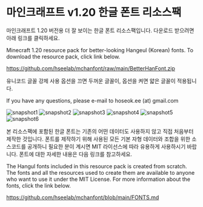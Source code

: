 # 마인크래프트 v1.20 한글 폰트 리소스팩

마인크래프트 1.20 버전용 더 잘 보이는 한글 폰트 리소스팩입니다. 다운로드 받으려면 아래 링크를 클릭하세요.

Minecraft 1.20 resource pack for better-looking Hangeul (Korean) fonts. To download the resource pack, click link below.

https://github.com/hseelab/mchanfont/raw/main/BetterHanFont.zip

유니코드 글꼴 강제 사용 옵션을 끄면 두꺼운 글꼴이, 옵션을 켜면 얇은 글꼴이 적용됩니다.

If you have any questions, please e-mail to hoseok.ee (at) gmail.com

![snapshot1](https://github.com/hseelab/mchanfont/blob/main/images/snapshot1.png?raw=true)
![snapshot2](https://github.com/hseelab/mchanfont/blob/main/images/snapshot2.png?raw=true)
![snapshot3](https://github.com/hseelab/mchanfont/blob/main/images/snapshot3.png?raw=true)
![snapshot4](https://github.com/hseelab/mchanfont/blob/main/images/snapshot4.png?raw=true)
![snapshot5](https://github.com/hseelab/mchanfont/blob/main/images/snapshot5.png?raw=true)
![snapshot6](https://github.com/hseelab/mchanfont/blob/main/images/snapshot6.png?raw=true)

본 리소스팩에 포함된 한글 폰트는 기존의 어떤 데이터도 사용하지 않고 직접 처음부터 제작한 것입니다. 폰트를 제작하기 위해 사용된 모든 기본 자형 데이터와 조합을 위한 소스코드를 공개하니 필요한 분이 계시면 MIT 라이선스에 따라 유용하게 사용하시기 바랍니다. 폰트에 대한 자세한 내용은 다음 링크를 참고하세요.

The Hangul fonts included in this resource pack is created from scratch. The fonts and all the resources used to create them are available to anyone who want to use it under the MIT License. For more information about the fonts, click the link below.

https://github.com/hseelab/mchanfont/blob/main/FONTS.md
